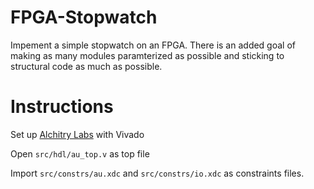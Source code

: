 # FPGA-Stopwatch
Impement a simple stopwatch on an FPGA. There is an added goal of making as many modules paramterized as possible and sticking to structural code as much as possible.

# Instructions
Set up [Alchitry Labs](https://alchitry.com/alchitry-labs) with Vivado

Open `src/hdl/au_top.v` as top file

Import `src/constrs/au.xdc` and `src/constrs/io.xdc` as constraints files.
